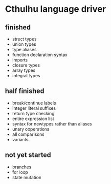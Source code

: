 # Cthulhu language driver

## finished
* struct types
* union types
* type aliases
* function declaration syntax
* imports
* closure types
* array types
* integral types

## half finished
* break/continue labels
* integer literal suffixes
* return type checking
* entire expression list
* syntax for newtypes rather than aliases
* unary ooperations
* all comparisons
* variants

## not yet started
* branches
* for loop
* state mutation

